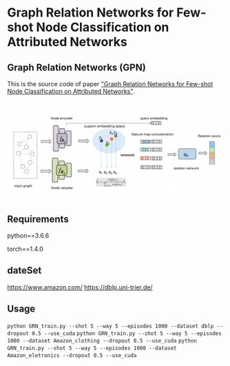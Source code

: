 Graph Relation Networks for Few-shot Node Classification on Attributed Networks
============

## Graph Relation Networks (GPN)

This is the source code of paper ["Graph Relation Networks for Few-shot Node
Classification on Attributed Networks"](https://arxiv.org/pdf/2006.12739.pdf).
![The proposed framework](GRN.png)

## Requirements
python==3.6.6 

torch==1.4.0


## dateSet
https://www.amazon.com/
https://dblp.uni-trier.de/

## Usage
```python GRN_train.py --shot 5 --way 5 --episodes 1000 --dataset dblp --dropout 0.5 --use_cuda```
```python GRN_train.py --shot 5 --way 5 --episodes 1000 --dataset Amazon_clothing --dropout 0.5 --use_cuda```
```python GRN_train.py --shot 5 --way 5 --episodes 1000 --dataset Amazon_eletronics --dropout 0.5 --use_cuda```







